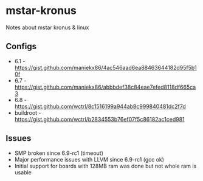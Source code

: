 # mstar-kronus
Notes about mstar kronus &amp; linux

## Configs
* 6.1 - https://gist.github.com/maniekx86/4ac546aad6ea88463644182d95f5b10f
* 6.7 - https://gist.github.com/maniekx86/abbbdef38c84eae7efed8118df665ca3
* 6.8 - https://gist.github.com/wctrl/8c1516199a944ab8c999840481dc2f7d
* buildroot - https://gist.github.com/wctrl/b2834553b76ef07f5c86182ac1ced981

## Issues
* SMP broken since 6.9-rc1 (timeout)
* Major performance issues with LLVM since 6.9-rc1 (gcc ok)
* Initial support for boards with 128MB ram was done but not whole ram is usable
